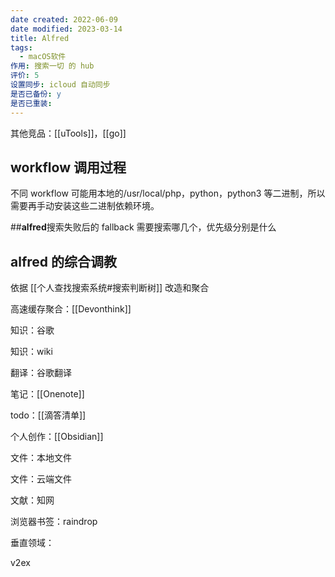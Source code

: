 ```yaml
---
date created: 2022-06-09
date modified: 2023-03-14
title: Alfred
tags:
  - macOS软件
作用: 搜索一切 的 hub
评价: 5
设置同步: icloud 自动同步
是否已备份: y
是否已重装:
---
```


其他竞品：[[uTools]]，[[go]]

## workflow 调用过程

不同 workflow 可能用本地的/usr/local/php，python，python3 等二进制，所以需要再手动安装这些二进制依赖环境。

##**alfred**搜索失败后的 fallback 需要搜索哪几个，优先级分别是什么

## alfred 的综合调教

依据 [[个人查找搜索系统#搜索判断树]] 改造和聚合

高速缓存聚合：[[Devonthink]]

知识：谷歌

知识：wiki

翻译：谷歌翻译

笔记：[[Onenote]]

todo：[[滴答清单]]

个人创作：[[Obsidian]]

文件：本地文件

文件：云端文件

文献：知网

浏览器书签：raindrop

垂直领域：

v2ex
